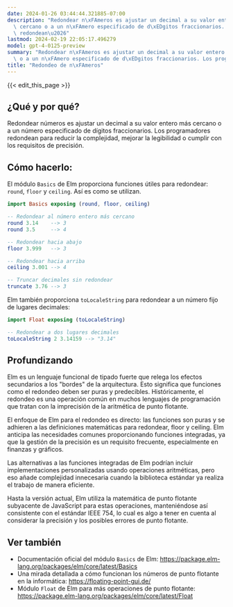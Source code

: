 ```yaml
---
date: 2024-01-26 03:44:44.321885-07:00
description: "Redondear n\xFAmeros es ajustar un decimal a su valor entero m\xE1s\
  \ cercano o a un n\xFAmero especificado de d\xEDgitos fraccionarios. Los programadores\
  \ redondean\u2026"
lastmod: 2024-02-19 22:05:17.496279
model: gpt-4-0125-preview
summary: "Redondear n\xFAmeros es ajustar un decimal a su valor entero m\xE1s cercano\
  \ o a un n\xFAmero especificado de d\xEDgitos fraccionarios. Los programadores redondean\u2026"
title: "Redondeo de n\xFAmeros"
---
```


{{< edit_this_page >}}

## ¿Qué y por qué?

Redondear números es ajustar un decimal a su valor entero más cercano o a un número especificado de dígitos fraccionarios. Los programadores redondean para reducir la complejidad, mejorar la legibilidad o cumplir con los requisitos de precisión.

## Cómo hacerlo:

El módulo `Basics` de Elm proporciona funciones útiles para redondear: `round`, `floor` y `ceiling`. Así es como se utilizan.

```elm
import Basics exposing (round, floor, ceiling)

-- Redondear al número entero más cercano
round 3.14    --> 3
round 3.5     --> 4

-- Redondear hacia abajo
floor 3.999   --> 3

-- Redondear hacia arriba
ceiling 3.001 --> 4

-- Truncar decimales sin redondear
truncate 3.76 --> 3
```

Elm también proporciona `toLocaleString` para redondear a un número fijo de lugares decimales:

```elm
import Float exposing (toLocaleString)

-- Redondear a dos lugares decimales
toLocaleString 2 3.14159 --> "3.14"
```

## Profundizando

Elm es un lenguaje funcional de tipado fuerte que relega los efectos secundarios a los "bordes" de la arquitectura. Esto significa que funciones como el redondeo deben ser puras y predecibles. Históricamente, el redondeo es una operación común en muchos lenguajes de programación que tratan con la imprecisión de la aritmética de punto flotante.

El enfoque de Elm para el redondeo es directo: las funciones son puras y se adhieren a las definiciones matemáticas para redondear, floor y ceiling. Elm anticipa las necesidades comunes proporcionando funciones integradas, ya que la gestión de la precisión es un requisito frecuente, especialmente en finanzas y gráficos.

Las alternativas a las funciones integradas de Elm podrían incluir implementaciones personalizadas usando operaciones aritméticas, pero eso añade complejidad innecesaria cuando la biblioteca estándar ya realiza el trabajo de manera eficiente.

Hasta la versión actual, Elm utiliza la matemática de punto flotante subyacente de JavaScript para estas operaciones, manteniéndose así consistente con el estándar IEEE 754, lo cual es algo a tener en cuenta al considerar la precisión y los posibles errores de punto flotante.

## Ver también

- Documentación oficial del módulo `Basics` de Elm: https://package.elm-lang.org/packages/elm/core/latest/Basics
- Una mirada detallada a cómo funcionan los números de punto flotante en la informática: https://floating-point-gui.de/
- Módulo `Float` de Elm para más operaciones de punto flotante: https://package.elm-lang.org/packages/elm/core/latest/Float
